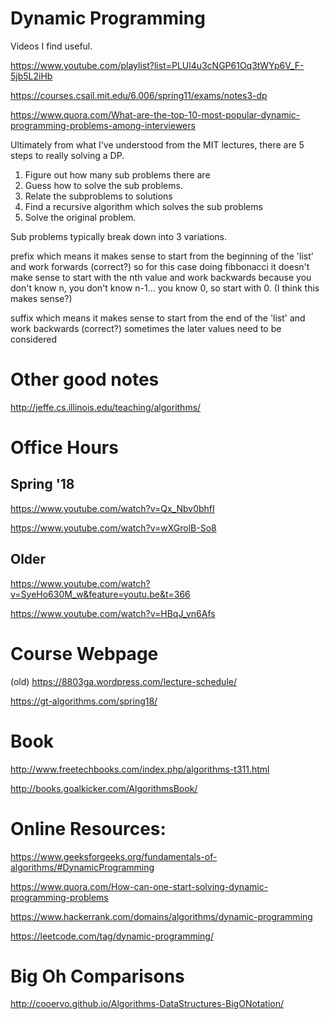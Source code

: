 # Dynamic Programming
Videos I find useful.

https://www.youtube.com/playlist?list=PLUl4u3cNGP61Oq3tWYp6V_F-5jb5L2iHb

https://courses.csail.mit.edu/6.006/spring11/exams/notes3-dp

https://www.quora.com/What-are-the-top-10-most-popular-dynamic-programming-problems-among-interviewers

Ultimately from what I've understood from the MIT lectures, there are 5 steps to really solving a DP.

1. Figure out how many sub problems there are
2. Guess how to solve the sub problems.
3. Relate the subproblems to solutions
4. Find a recursive algorithm which solves the sub problems
5. Solve the original problem.

Sub problems typically break down into 3 variations.

prefix which means it makes sense to start from the beginning of the 'list' and work forwards (correct?)
   so for this case doing fibbonacci it doesn't make sense to start with the nth value and work backwards because
   you don't know n, you don't know n-1... you know 0, so start with 0. (I think this makes sense?)
   
suffix which means it makes sense to start from the end of the 'list' and work backwards (correct?)
   sometimes the later values need to be considered 

# Other good notes
http://jeffe.cs.illinois.edu/teaching/algorithms/

# Office Hours
## Spring '18
https://www.youtube.com/watch?v=Qx_Nbv0bhfI

https://www.youtube.com/watch?v=wXGrolB-So8

## Older
https://www.youtube.com/watch?v=SyeHo630M_w&feature=youtu.be&t=366

https://www.youtube.com/watch?v=HBqJ_vn6Afs

# Course Webpage
(old) https://8803ga.wordpress.com/lecture-schedule/

https://gt-algorithms.com/spring18/

# Book
http://www.freetechbooks.com/index.php/algorithms-t311.html

http://books.goalkicker.com/AlgorithmsBook/


# Online Resources:
https://www.geeksforgeeks.org/fundamentals-of-algorithms/#DynamicProgramming

https://www.quora.com/How-can-one-start-solving-dynamic-programming-problems

https://www.hackerrank.com/domains/algorithms/dynamic-programming

https://leetcode.com/tag/dynamic-programming/

# Big Oh Comparisons
http://cooervo.github.io/Algorithms-DataStructures-BigONotation/
